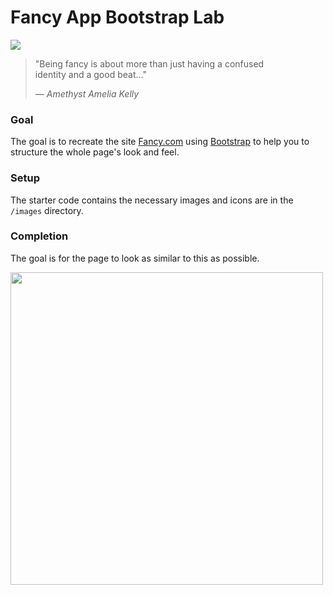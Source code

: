 # Fancy App Bootstrap Lab

<img src="https://i.imgur.com/7cmJqvX.jpg">

> "Being fancy is about more than just having a confused   
> identity and a good beat…"
>   
> — *Amethyst Amelia Kelly*


### Goal

The goal is to recreate the site [Fancy.com](https://fancy.com) using [Bootstrap](http://getbootstrap.com/javascript) to help you to 
structure the whole page's look and feel.

### Setup

The starter code contains the necessary images and icons are in the  `/images` directory.


### Completion

The goal is for the page to look as similar to this as possible.

<img src="https://i.imgur.com/pRGZlks.png" width="500">
